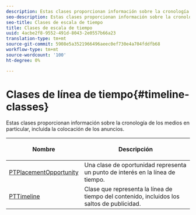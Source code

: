 ```yaml
---
description: Estas clases proporcionan información sobre la cronología de los medios en particular, incluida la colocación de los anuncios.
seo-description: Estas clases proporcionan información sobre la cronología de los medios en particular, incluida la colocación de los anuncios.
seo-title: Clases de escala de tiempo
title: Clases de escala de tiempo
uuid: 4acbe2f8-9552-491d-8043-2e0557b66a23
translation-type: tm+mt
source-git-commit: 5908e5a3521966496aeec0ef730e4a704fddfb68
workflow-type: tm+mt
source-wordcount: '100'
ht-degree: 0%

---
```



# Clases de línea de tiempo{#timeline-classes}

Estas clases proporcionan información sobre la cronología de los medios en particular, incluida la colocación de los anuncios.

<table frame="all" colsep="1" rowsep="1" id="table_6752E908BA6546549619994A3F7D5F87"> 
 <thead> 
  <tr rowsep="1"> 
   <th colname="1" class="entry"> Nombre </th> 
   <th colname="2" class="entry"> <p>Descripción </p> </th> 
  </tr> 
 </thead>
 <tbody> 
  <tr rowsep="1"> 
   <td colname="1"> <a href="https://help.adobe.com/en_US/primetime/api/psdk/appledoc/Classes/PTPlacementOpportunity.html" format="html" scope="external"> PTPlacementOpportunity</a> </td> 
   <td colname="2"> Una clase de oportunidad representa un punto de interés en la línea de tiempo. </td> 
  </tr> 
  <tr rowsep="1"> 
   <td colname="1"><a href="https://help.adobe.com/en_US/primetime/api/psdk/appledoc/Classes/PTTimeline.html" format="html" scope="external"> PTTimeline</a> </td> 
   <td colname="2"> Clase que representa la línea de tiempo del contenido, incluidos los saltos de publicidad. </td> 
  </tr> 
 </tbody> 
</table>